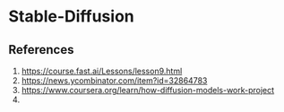 # Stable-Diffusion

## References
1. https://course.fast.ai/Lessons/lesson9.html
2. https://news.ycombinator.com/item?id=32864783
3. https://www.coursera.org/learn/how-diffusion-models-work-project
4. 
